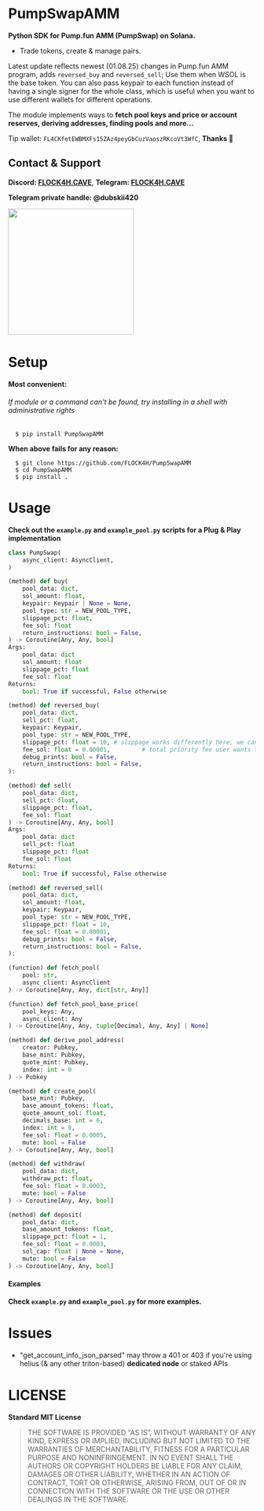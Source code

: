 # PumpSwapAMM

**Python SDK for Pump.fun AMM (PumpSwap) on Solana.**

- Trade tokens, create & manage pairs.

Latest update reflects newest (01.08.25) changes in Pump.fun AMM program, adds `reversed_buy` and `reversed_sell`; Use them when WSOL is the base token. You can also pass keypair to each function instead of having a single signer for the whole class, which is useful when you want to use different wallets for different operations.

The module implements ways to **fetch pool keys and price or account reserves, deriving addresses, finding pools and more...**

Tip wallet: `FL4CKfetEWBMXFs15ZAz4peyGbCuzVaoszRKcoVt3WfC`, **Thanks 💙**

## Contact & Support

**Discord: [FLOCK4H.CAVE](https://discord.gg/thREUECv2a)**, **Telegram: [FLOCK4H.CAVE](https://t.me/flock4hcave)**

**Telegram private handle: @dubskii420**

<img src="https://github.com/user-attachments/assets/d655c153-0056-47fc-8314-6f919f18ed6d" width="256" />

# Setup

**Most convenient:**

<h6>If module or a command can't be found, try installing in a shell with administrative rights</h6>

```
  $ pip install PumpSwapAMM
```

**When above fails for any reason:**

```
  $ git clone https://github.com/FLOCK4H/PumpSwapAMM
  $ cd PumpSwapAMM
  $ pip install .
```

# Usage

**Check out the `example.py` and `example_pool.py` scripts for a Plug & Play implementation**

```python
class PumpSwap(
    async_client: AsyncClient,
)

(method) def buy(
    pool_data: dict,
    sol_amount: float,
    keypair: Keypair | None = None,
    pool_type: str = NEW_POOL_TYPE,
    slippage_pct: float,
    fee_sol: float
    return_instructions: bool = False,
) -> Coroutine[Any, Any, bool]
Args:
    pool_data: dict
    sol_amount: float
    slippage_pct: float
    fee_sol: float
Returns:
    bool: True if successful, False otherwise

(method) def reversed_buy(
    pool_data: dict,
    sell_pct: float,
    keypair: Keypair,
    pool_type: str = NEW_POOL_TYPE,
    slippage_pct: float = 10, # slippage works differently here, we can't apply slippage because we spend all the tokens, so only way is to sell less, set slippage to as low as possible to sell as much WSOL
    fee_sol: float = 0.00001,         # total priority fee user wants to pay, e.g. 0.0005
    debug_prints: bool = False,
    return_instructions: bool = False,
):

(method) def sell(
    pool_data: dict,
    sell_pct: float,
    slippage_pct: float,
    fee_sol: float
) -> Coroutine[Any, Any, bool]
Args:
    pool_data: dict
    sell_pct: float
    slippage_pct: float
    fee_sol: float
Returns:
    bool: True if successful, False otherwise

(method) def reversed_sell(
    pool_data: dict,
    sol_amount: float,
    keypair: Keypair,
    pool_type: str = NEW_POOL_TYPE,
    slippage_pct: float = 10,
    fee_sol: float = 0.00001,
    debug_prints: bool = False,
    return_instructions: bool = False,
):

(function) def fetch_pool(
    pool: str,
    async_client: AsyncClient
) -> Coroutine[Any, Any, dict[str, Any]]

(function) def fetch_pool_base_price(
    pool_keys: Any,
    async_client: Any
) -> Coroutine[Any, Any, tuple[Decimal, Any, Any] | None]

(method) def derive_pool_address(
    creator: Pubkey,
    base_mint: Pubkey,
    quote_mint: Pubkey,
    index: int = 0
) -> Pubkey

(method) def create_pool(
    base_mint: Pubkey,
    base_amount_tokens: float,
    quote_amount_sol: float,
    decimals_base: int = 6,
    index: int = 0,
    fee_sol: float = 0.0005,
    mute: bool = False
) -> Coroutine[Any, Any, bool]

(method) def withdraw(
    pool_data: dict,
    withdraw_pct: float,
    fee_sol: float = 0.0003,
    mute: bool = False
) -> Coroutine[Any, Any, bool]

(method) def deposit(
    pool_data: dict,
    base_amount_tokens: float,
    slippage_pct: float = 1,
    fee_sol: float = 0.0003,
    sol_cap: float | None = None,
    mute: bool = False
) -> Coroutine[Any, Any, bool]
```

<h4>Examples</h4>

**Check `example.py` and `example_pool.py` for more examples.**

# Issues

- "get_account_info_json_parsed" may throw a 401 or 403 if you're using helius (& any other triton-based) **dedicated node** or staked APIs

# LICENSE

**Standard MIT License**

> THE SOFTWARE IS PROVIDED “AS IS”, WITHOUT WARRANTY OF ANY KIND, EXPRESS OR IMPLIED, INCLUDING BUT NOT LIMITED TO THE WARRANTIES OF MERCHANTABILITY, FITNESS FOR A PARTICULAR PURPOSE AND NONINFRINGEMENT. IN NO EVENT SHALL THE AUTHORS OR COPYRIGHT HOLDERS BE
> LIABLE FOR ANY CLAIM, DAMAGES OR OTHER LIABILITY, WHETHER IN AN ACTION OF CONTRACT, TORT OR OTHERWISE, ARISING FROM, OUT OF OR IN CONNECTION WITH THE SOFTWARE OR THE USE OR OTHER DEALINGS IN THE SOFTWARE.
